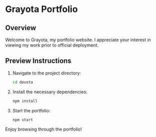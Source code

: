 # Grayota Portfolio

## Overview
Welcome to Grayota, my portfolio website. I appreciate your interest in viewing my work prior to official deployment.

## Preview Instructions

1. Navigate to the project directory:
   ```bash
   cd devota
   ```

2. Install the necessary dependencies:
   ```bash
   npm install
   ```

3. Start the portfolio:
   ```bash
   npm start
   ```

Enjoy browsing through the portfolio!
